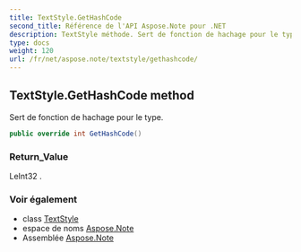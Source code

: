 ```yaml
---
title: TextStyle.GetHashCode
second_title: Référence de l'API Aspose.Note pour .NET
description: TextStyle méthode. Sert de fonction de hachage pour le type.
type: docs
weight: 120
url: /fr/net/aspose.note/textstyle/gethashcode/
---
```

## TextStyle.GetHashCode method

Sert de fonction de hachage pour le type.

```csharp
public override int GetHashCode()
```

### Return_Value

LeInt32 .

### Voir également

* class [TextStyle](../)
* espace de noms [Aspose.Note](../../textstyle/)
* Assemblée [Aspose.Note](../../../)


